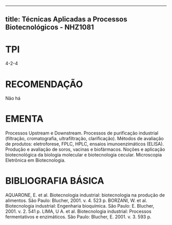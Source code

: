 
---
title: Técnicas Aplicadas a Processos Biotecnológicos - NHZ1081 
---

# TPI

4-2-4

# RECOMENDAÇÃO

Não há

# EMENTA

Processos Upstream e Downstream. Processos de purificação industrial (filtração, cromatografia, ultrafiltração, clarificação). Métodos de avaliação de produtos: eletroforese, FPLC, HPLC, ensaios imunoenzimáticos (ELISA). Produção e avaliação de soros, vacinas e biofármacos. Noções e aplicação biotecnológica da biologia molecular e biotecnologia cecular. Microscopia Eletrônica em Biotecnologia.

# BIBLIOGRAFIA BÁSICA

AQUARONE, E. et al. Biotecnologia industrial: biotecnologia na produção de alimentos. São Paulo: Blucher, 2001. v. 4. 523 p.
BORZANI, W. et al. Biotecnologia industrial: Engenharia bioquímica. São Paulo: E. Blucher, 2001. v. 2. 541 p.
LIMA, U A. et al. Biotecnologia industrial: Processos fermentativos e enzimáticos. São Paulo: Blucher, E. 2001. v. 3. 593 p.
        